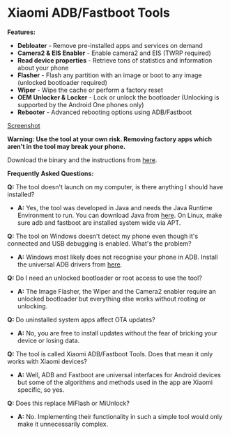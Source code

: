 # Xiaomi ADB/Fastboot Tools

**Features:**

* **Debloater** \- Remove pre-installed apps and services on demand
* **Camera2 & EIS Enabler** \- Enable camera2 and EIS (TWRP required)
* **Read device properties** \- Retrieve tons of statistics and information about your phone
* **Flasher** \- Flash any partition with an image or boot to any image (unlocked bootloader required)
* **Wiper** \- Wipe the cache or perform a factory reset
* **OEM Unlocker & Locker** \- Lock or unlock the bootloader \(Unlocking is supported by the Android One phones only\)
* **Rebooter** \- Advanced rebooting options using ADB/Fastboot

[Screenshot](https://i.imgur.com/F0Pd5l0.png)

**Warning: Use the tool at your own risk. Removing factory apps which aren't in the tool may break your phone.**

Download the binary and the instructions from [here](https://github.com/Saki-EU/XiaomiADBFastbootTools/releases/latest).

**Frequently Asked Questions:**

**Q:** The tool doesn't launch on my computer, is there anything I should have installed?

* **A:** Yes, the tool was developed in Java and needs the Java Runtime Environment to run. You can download Java from [here](https://java.com/en/download/). On Linux, make sure adb and fastboot are installed system wide via APT.

**Q:** The tool on Windows doesn't detect my phone even though it's connected and USB debugging is enabled. What's the problem?

* **A:** Windows most likely does not recognise your phone in ADB. Install the universal ADB drivers from [here](http://dl.adbdriver.com/upload/adbdriver.zip).

**Q:** Do I need an unlocked bootloader or root access to use the tool?

* **A:** The Image Flasher, the Wiper and the Camera2 enabler require an unlocked bootloader but everything else works without rooting or unlocking.

**Q:** Do uninstalled system apps affect OTA updates?

* **A:** No, you are free to install updates without the fear of bricking your device or losing data.

**Q:** The tool is called Xiaomi ADB/Fastboot Tools. Does that mean it only works with Xiaomi devices?

* **A:** Well, ADB and Fastboot are universal interfaces for Android devices but some of the algorithms and methods used in the app are Xiaomi specific, so yes.

**Q:** Does this replace MiFlash or MiUnlock?

* **A:** No. Implementing their functionality in such a simple tool would only make it unnecessarily complex.
